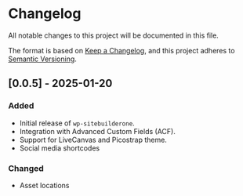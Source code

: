 # Changelog

All notable changes to this project will be documented in this file.

The format is based on [Keep a Changelog](https://keepachangelog.com/), 
and this project adheres to [Semantic Versioning](https://semver.org/).


## [0.0.5] - 2025-01-20
### Added
- Initial release of `wp-sitebuilderone`.
- Integration with Advanced Custom Fields (ACF).
- Support for LiveCanvas and Picostrap theme.
- Social media shortcodes

### Changed
- Asset locations
